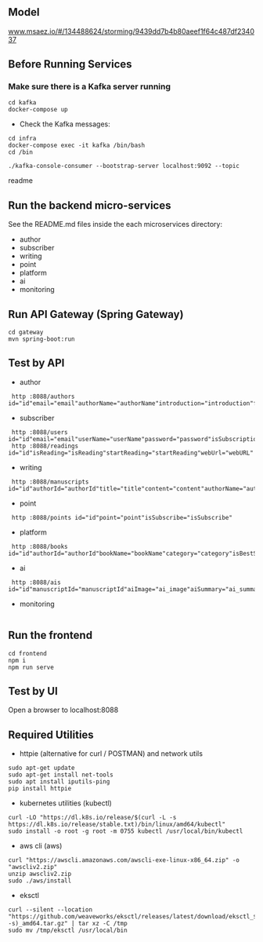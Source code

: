 # 

## Model
www.msaez.io/#/134488624/storming/9439dd7b4b80aeef1f64c487df234037

## Before Running Services
### Make sure there is a Kafka server running
```
cd kafka
docker-compose up
```
- Check the Kafka messages:
```
cd infra
docker-compose exec -it kafka /bin/bash
cd /bin

./kafka-console-consumer --bootstrap-server localhost:9092 --topic
```

readme

## Run the backend micro-services
See the README.md files inside the each microservices directory:

- author
- subscriber
- writing
- point
- platform
- ai
- monitoring


## Run API Gateway (Spring Gateway)
```
cd gateway
mvn spring-boot:run
```

## Test by API
- author
```
 http :8088/authors id="id"email="email"authorName="authorName"introduction="introduction"featuredWorks="featuredWorks"isApprove="isApprove"
```
- subscriber
```
 http :8088/users id="id"email="email"userName="userName"password="password"isSubscription="isSubscription"
 http :8088/readings id="id"isReading="isReading"startReading="startReading"webUrl="webURL"
```
- writing
```
 http :8088/manuscripts id="id"authorId="authorId"title="title"content="content"authorName="authorName"date="date"aiImage="ai_image"aiSummary="ai_summary"
```
- point
```
 http :8088/points id="id"point="point"isSubscribe="isSubscribe"
```
- platform
```
 http :8088/books id="id"authorId="authorId"bookName="bookName"category="category"isBestSeller="isBestSeller"authorName="authorName"aiImage="ai_image"aiSummary="ai_summary"bookContent="bookContent"view="view"date="date"
```
- ai
```
 http :8088/ais id="id"manuscriptId="manuscriptId"aiImage="ai_image"aiSummary="ai_summary"title="title"authorId="authorId"content="content"
```
- monitoring
```
```


## Run the frontend
```
cd frontend
npm i
npm run serve
```

## Test by UI
Open a browser to localhost:8088

## Required Utilities

- httpie (alternative for curl / POSTMAN) and network utils
```
sudo apt-get update
sudo apt-get install net-tools
sudo apt install iputils-ping
pip install httpie
```

- kubernetes utilities (kubectl)
```
curl -LO "https://dl.k8s.io/release/$(curl -L -s https://dl.k8s.io/release/stable.txt)/bin/linux/amd64/kubectl"
sudo install -o root -g root -m 0755 kubectl /usr/local/bin/kubectl
```

- aws cli (aws)
```
curl "https://awscli.amazonaws.com/awscli-exe-linux-x86_64.zip" -o "awscliv2.zip"
unzip awscliv2.zip
sudo ./aws/install
```

- eksctl 
```
curl --silent --location "https://github.com/weaveworks/eksctl/releases/latest/download/eksctl_$(uname -s)_amd64.tar.gz" | tar xz -C /tmp
sudo mv /tmp/eksctl /usr/local/bin
```
